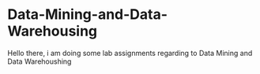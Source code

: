 # Data-Mining-and-Data-Warehousing
Hello there, i am doing some lab assignments regarding to Data Mining and Data Warehoushing
